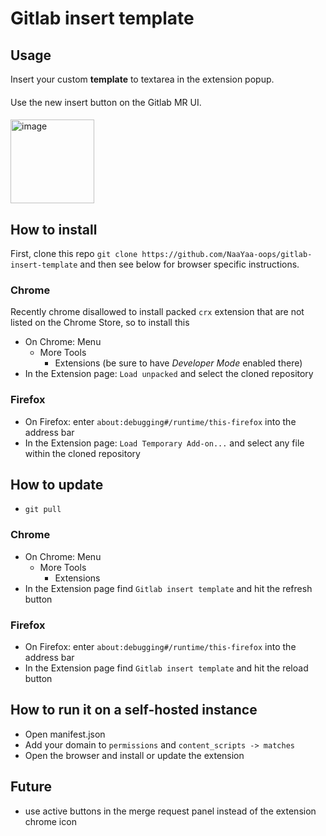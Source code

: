 # Gitlab insert template

## Usage
Insert your custom **template** to textarea in the extension popup.
####
Use the new insert button on the Gitlab MR UI.
####
<img width="134" alt="image" src="https://user-images.githubusercontent.com/73399949/160213902-7c321042-40af-4bf2-b75d-2b8ef1d3362a.png">


## How to install

First, clone this repo `git clone https://github.com/NaaYaa-oops/gitlab-insert-template` and then see below for browser specific instructions.

### Chrome

Recently chrome disallowed to install packed `crx` extension that are not listed on the Chrome Store, so to install this

-   On Chrome: Menu
    -   More Tools
        -   Extensions (be sure to have _Developer Mode_ enabled there)
-   In the Extension page: `Load unpacked` and select the cloned repository

### Firefox

-   On Firefox: enter `about:debugging#/runtime/this-firefox` into the address bar
-   In the Extension page: `Load Temporary Add-on...` and select any file within the cloned repository

## How to update

-   `git pull`

### Chrome

-   On Chrome: Menu
    -   More Tools
        -   Extensions
-   In the Extension page find `Gitlab insert template` and hit the refresh button

### Firefox

-   On Firefox: enter `about:debugging#/runtime/this-firefox` into the address bar
-   In the Extension page find `Gitlab insert template` and hit the reload button

## How to run it on a self-hosted instance

-   Open manifest.json
-   Add your domain to `permissions` and `content_scripts -> matches`
-   Open the browser and install or update the extension

## Future

-   use active buttons in the merge request panel instead of the extension chrome icon
